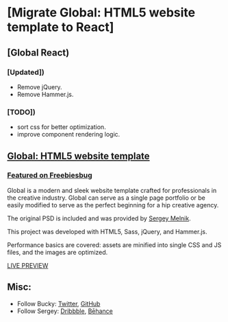 # [Migrate Global: HTML5 website template to React]

## [Global React)

### [Updated])

- Remove jQuery.
- Remove Hammer.js.

### [TODO])

- sort css for better optimization.
- improve component rendering logic.

## [Global: HTML5 website template](http://buckymaler.com/global)

### [Featured on Freebiesbug](http://freebiesbug.com/psd-freebies/global-futuristic-one-page-portfolio-psd-html/)

Global is a modern and sleek website template crafted for professionals in the creative industry. Global can serve as a single page portfolio or be easily modified to serve as the perfect beginning for a hip creative agency.

The original PSD is included and was provided by [Sergey Melnik](https://www.behance.net/SergeyMelnik).

This project was developed with HTML5, Sass, jQuery, and Hammer.js.

Performance basics are covered: assets are minified into single CSS and JS files, and the images are optimized.

[LIVE PREVIEW](http://buckymaler.com/global)

## Misc:

- Follow Bucky: [Twitter](https://twitter.com/BuckyMaler), [GitHub](https://github.com/BuckyMaler)
- Follow Sergey: [Dribbble](https://dribbble.com/sergeymelnik), [Bēhance](https://www.behance.net/SergeyMelnik)
